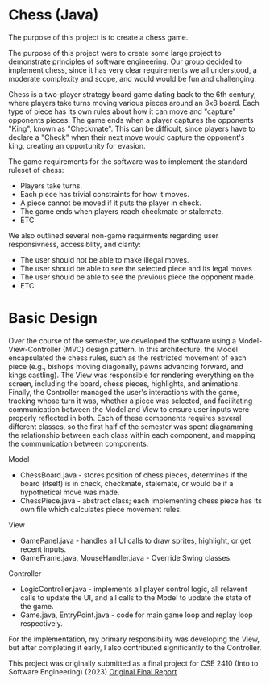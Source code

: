 # Chess (Java)

The purpose of this project is to create a chess game.

The purpose of this project were to create some large project to demonstrate principles of software engineering. Our group decided to implement chess, since it has very clear requirements we all understood, a moderate complexity and scope, and would would be fun and challenging. 

Chess is a two-player strategy board game dating back to the 6th century, where players take turns moving various pieces around an 8x8 board. Each type of piece has its own rules about how it can move and "capture" opponents pieces. The game ends when a player captures the opponents "King", known as "Checkmate". This can be difficult, since players have to declare a "Check" when their next move would capture the opponent's king, creating an opportunity for evasion. 

The game requirements for the software was to implement the standard ruleset of chess:
* Players take turns.
* Each piece has trivial constraints for how it moves.
* A piece cannot be moved if it puts the player in check.
* The game ends when players reach checkmate or stalemate.
* ETC

We also outlined several non-game requirments regarding user responsivness, accessiblity, and clarity:
* The user should not be able to make illegal moves.
* The user should be able to see the selected piece and its legal moves .
* The user should be able to see the previous piece the opponent made.
* ETC

# Basic Design
Over the course of the semester, we developed the software using a Model-View-Controller (MVC) design pattern. In this architecture, the Model encapsulated the chess rules, such as the restricted movement of each piece (e.g., bishops moving diagonally, pawns advancing forward, and kings castling). The View was responsible for rendering everything on the screen, including the board, chess pieces, highlights, and animations. Finally, the Controller managed the user's interactions with the game, tracking whose turn it was, whether a piece was selected, and facilitating communication between the Model and View to ensure user inputs were properly reflected in both. Each of these components requires several different classes, so the first half of the semester was spent diagramming the relationship between each class within each component, and mapping the communication between components. 

Model
* ChessBoard.java - stores position of chess pieces, determines if the board (itself) is in check, checkmate, stalemate, or would be if a hypothetical move was made. 
* ChessPiece.java - abstract class; each implementing chess piece has its own file which calculates piece movement rules.  

View 
* GamePanel.java - handles all UI calls to draw sprites, highlight, or get recent inputs.
* GameFrame.java, MouseHandler.java - Override Swing classes.

Controller
* LogicController.java - implements all player control logic, all relavent calls to update the UI, and all calls to the Model to update the state of the game.
* Game.java, EntryPoint.java  - code for main game loop and replay loop respectively.

For the implementation, my primary responsibility was developing the View, but after completing it early, I also contributed significantly to the Controller. 

This project was originally submitted as a final project for CSE 2410 (Into to Software Engineering) (2023)
[Original Final Report](https://docs.google.com/document/d/1g7eUl1c2WTUHv4xkL3X7aRBG7_2IugKUwbCIGI7oRf4/edit)
